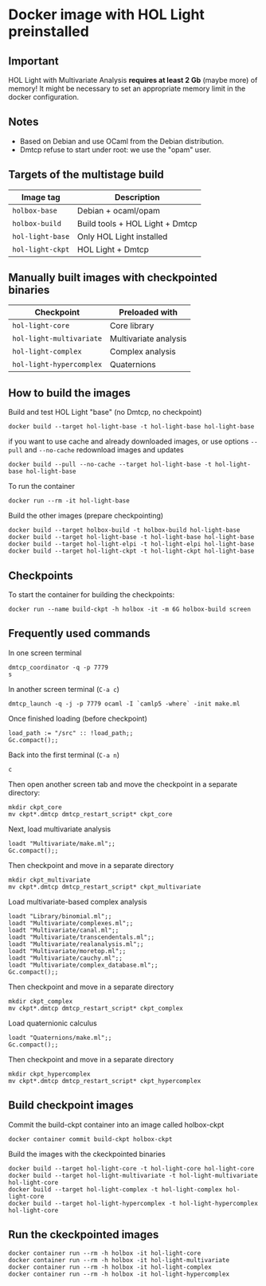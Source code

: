 Docker image with HOL Light preinstalled
========================================

## Important

HOL Light with Multivariate Analysis **requires at least 2 Gb**
(maybe more) of memory!  It might be necessary to set an
appropriate memory limit in the docker configuration.

## Notes

- Based on Debian and use OCaml from the Debian distribution.
- Dmtcp refuse to start under root: we use the "opam" user.

## Targets of the multistage build

| Image tag         | Description                            |
|----------------   |-------------------------------------   |
| `holbox-base`     | Debian + ocaml/opam                    |
| `holbox-build`    | Build tools + HOL Light + Dmtcp        |
| `hol-light-base`  | Only HOL Light installed               |
| `hol-light-ckpt`  | HOL Light + Dmtcp                      |

## Manually built images with checkpointed binaries

| Checkpoint                | Preloaded with                 |
|------------------------   |-----------------------------   |
| `hol-light-core`          | Core library                   |
| `hol-light-multivariate`  | Multivariate analysis          |
| `hol-light-complex`       | Complex analysis               |
| `hol-light-hypercomplex`  | Quaternions                    |

## How to build the images

Build and test HOL Light "base" (no Dmtcp, no checkpoint)
```
docker build --target hol-light-base -t hol-light-base hol-light-base
```
if you want to use cache and already downloaded images, or use options
`--pull` and `--no-cache` redownload images and updates
```
docker build --pull --no-cache --target hol-light-base -t hol-light-base hol-light-base
```
To run the container
```
docker run --rm -it hol-light-base
```

Build the other images (prepare checkpointing)
```
docker build --target holbox-build -t holbox-build hol-light-base
docker build --target hol-light-base -t hol-light-base hol-light-base
docker build --target hol-light-elpi -t hol-light-elpi hol-light-base
docker build --target hol-light-ckpt -t hol-light-ckpt hol-light-base
```

## Checkpoints

To start the container for building the checkpoints:
```
docker run --name build-ckpt -h holbox -it -m 6G holbox-build screen
```

## Frequently used commands

In one screen terminal
```
dmtcp_coordinator -q -p 7779
s
```

In another screen terminal (`C-a c`)
```
dmtcp_launch -q -j -p 7779 ocaml -I `camlp5 -where` -init make.ml
```
Once finished loading (before checkpoint)
```
load_path := "/src" :: !load_path;;
Gc.compact();;
```

Back into the first terminal (`C-a n`)
```
c
```

Then open another screen tab and move the checkpoint in a separate
directory:
```
mkdir ckpt_core
mv ckpt*.dmtcp dmtcp_restart_script* ckpt_core
```

Next, load multivariate analysis
```
loadt "Multivariate/make.ml";;
Gc.compact();;
```

Then checkpoint and move in a separate directory
```
mkdir ckpt_multivariate
mv ckpt*.dmtcp dmtcp_restart_script* ckpt_multivariate
```

Load multivariate-based complex analysis
```
loadt "Library/binomial.ml";;
loadt "Multivariate/complexes.ml";;
loadt "Multivariate/canal.ml";;
loadt "Multivariate/transcendentals.ml";;
loadt "Multivariate/realanalysis.ml";;
loadt "Multivariate/moretop.ml";;
loadt "Multivariate/cauchy.ml";;
loadt "Multivariate/complex_database.ml";;
Gc.compact();;
```

Then checkpoint and move in a separate directory
```
mkdir ckpt_complex
mv ckpt*.dmtcp dmtcp_restart_script* ckpt_complex
```

Load quaternionic calculus
```
loadt "Quaternions/make.ml";;
Gc.compact();;
```

Then checkpoint and move in a separate directory
```
mkdir ckpt_hypercomplex
mv ckpt*.dmtcp dmtcp_restart_script* ckpt_hypercomplex
```
## Build checkpoint images

Commit the build-ckpt container into an image called holbox-ckpt
```
docker container commit build-ckpt holbox-ckpt
```

Build the images with the ckeckpointed binaries
```
docker build --target hol-light-core -t hol-light-core hol-light-core
docker build --target hol-light-multivariate -t hol-light-multivariate hol-light-core
docker build --target hol-light-complex -t hol-light-complex hol-light-core
docker build --target hol-light-hypercomplex -t hol-light-hypercomplex hol-light-core
```

## Run the ckeckpointed images
```
docker container run --rm -h holbox -it hol-light-core
docker container run --rm -h holbox -it hol-light-multivariate
docker container run --rm -h holbox -it hol-light-complex
docker container run --rm -h holbox -it hol-light-hypercomplex
```
